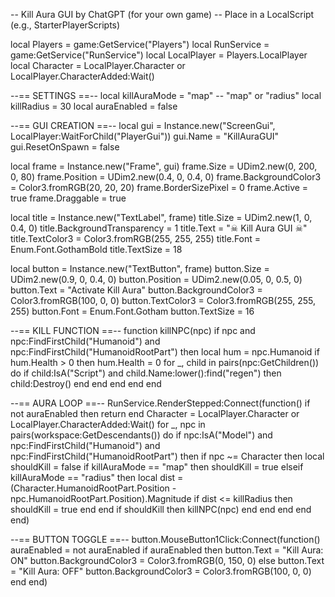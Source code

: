 -- Kill Aura GUI by ChatGPT (for your own game)
-- Place in a LocalScript (e.g., StarterPlayerScripts)

local Players = game:GetService("Players")
local RunService = game:GetService("RunService")
local LocalPlayer = Players.LocalPlayer
local Character = LocalPlayer.Character or LocalPlayer.CharacterAdded:Wait()

--== SETTINGS ==--
local killAuraMode = "map" -- "map" or "radius"
local killRadius = 30
local auraEnabled = false

--== GUI CREATION ==--
local gui = Instance.new("ScreenGui", LocalPlayer:WaitForChild("PlayerGui"))
gui.Name = "KillAuraGUI"
gui.ResetOnSpawn = false

local frame = Instance.new("Frame", gui)
frame.Size = UDim2.new(0, 200, 0, 80)
frame.Position = UDim2.new(0.4, 0, 0.4, 0)
frame.BackgroundColor3 = Color3.fromRGB(20, 20, 20)
frame.BorderSizePixel = 0
frame.Active = true
frame.Draggable = true

local title = Instance.new("TextLabel", frame)
title.Size = UDim2.new(1, 0, 0.4, 0)
title.BackgroundTransparency = 1
title.Text = "☠ Kill Aura GUI ☠"
title.TextColor3 = Color3.fromRGB(255, 255, 255)
title.Font = Enum.Font.GothamBold
title.TextSize = 18

local button = Instance.new("TextButton", frame)
button.Size = UDim2.new(0.9, 0, 0.4, 0)
button.Position = UDim2.new(0.05, 0, 0.5, 0)
button.Text = "Activate Kill Aura"
button.BackgroundColor3 = Color3.fromRGB(100, 0, 0)
button.TextColor3 = Color3.fromRGB(255, 255, 255)
button.Font = Enum.Font.Gotham
button.TextSize = 16

--== KILL FUNCTION ==--
function killNPC(npc)
	if npc and npc:FindFirstChild("Humanoid") and npc:FindFirstChild("HumanoidRootPart") then
		local hum = npc.Humanoid
		if hum.Health > 0 then
			hum.Health = 0
			for _, child in pairs(npc:GetChildren()) do
				if child:IsA("Script") and child.Name:lower():find("regen") then
					child:Destroy()
				end
			end
		end
	end
end

--== AURA LOOP ==--
RunService.RenderStepped:Connect(function()
	if not auraEnabled then return end
	Character = LocalPlayer.Character or LocalPlayer.CharacterAdded:Wait()
	for _, npc in pairs(workspace:GetDescendants()) do
		if npc:IsA("Model") and npc:FindFirstChild("Humanoid") and npc:FindFirstChild("HumanoidRootPart") then
			if npc ~= Character then
				local shouldKill = false
				if killAuraMode == "map" then
					shouldKill = true
				elseif killAuraMode == "radius" then
					local dist = (Character.HumanoidRootPart.Position - npc.HumanoidRootPart.Position).Magnitude
					if dist <= killRadius then
						shouldKill = true
					end
				end
				if shouldKill then
					killNPC(npc)
				end
			end
		end
	end
end)

--== BUTTON TOGGLE ==--
button.MouseButton1Click:Connect(function()
	auraEnabled = not auraEnabled
	if auraEnabled then
		button.Text = "Kill Aura: ON"
		button.BackgroundColor3 = Color3.fromRGB(0, 150, 0)
	else
		button.Text = "Kill Aura: OFF"
		button.BackgroundColor3 = Color3.fromRGB(100, 0, 0)
	end
end)
